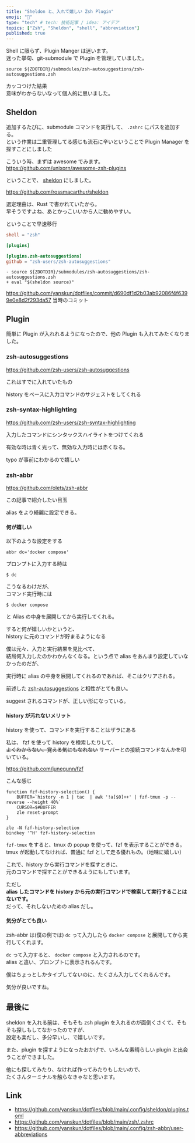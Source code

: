 ```yaml
---
title: "Sheldon と、入れて嬉しい Zsh Plugin"
emoji: "🐚"
type: "tech" # tech: 技術記事 / idea: アイデア
topics: ["Zsh", "Sheldon", "shell", "abbreviation"]
published: true
---
```


Shell に限らず、Plugin Manger は迷います。  
迷った挙句、git-submodule で Plugin を管理していました。

```shell:.zshrc
source ${ZDOTDIR}/submodules/zsh-autosuggestions/zsh-autosuggestions.zsh
```

カッコつけた結果  
意味がわからないなって個人的に思いました。

## Sheldon

追加するたびに、submodule コマンドを実行して、 `.zshrc` にパスを追加する。  
という作業は二重管理してる感じも流石に辛いということで Plugin Manager を探すことにしました

こういう時、まずは awesome でみます。  
https://github.com/unixorn/awesome-zsh-plugins

ということで、 [sheldon](https://github.com/rossmacarthur/sheldon) にしました。

https://github.com/rossmacarthur/sheldon

選定理由は、Rust で書かれていたから。  
早そうですよね、あとかっこいいから人に勧めやすい。

ということで早速移行

```toml:.config/sheldon/plugins.toml
shell = "zsh"

[plugins]

[plugins.zsh-autosuggestions]
github = "zsh-users/zsh-autosuggestions"
```

```diff:.zshrc
- source ${ZDOTDIR}/submodules/zsh-autosuggestions/zsh-autosuggestions.zsh
+ eval "$(sheldon source)"
```

https://github.com/yanskun/dotfiles/commit/d690df1d2b03ab92086f4f6399e0e8d2f293da57
当時のコミット

## Plugin

簡単に Plugin が入れれるようになったので、他の Plugin も入れてみたくなりました。

### zsh-autosuggestions

https://github.com/zsh-users/zsh-autosuggestions

これはすでに入れていたもの

history をベースに入力コマンドのサジェストをしてくれる

### zsh-syntax-highlighting

https://github.com/zsh-users/zsh-syntax-highlighting

入力したコマンドにシンタックスハイライトをつけてくれる

有効な時は青く光って、無効な入力時には赤くなる。

typo が事前にわかるので嬉しい

### zsh-abbr

https://github.com/olets/zsh-abbr

この記事で紹介したい目玉

alias をより綺麗に設定できる。

#### 何が嬉しい

以下のような設定をする

```
abbr dc='docker compose'
```

プロンプトに入力する時は

```shell
$ dc
```

こうなるわけだが、  
コマンド実行時には

```shell
$ docker compose
```

と Alias の中身を展開してから実行してくれる。

すると何が嬉しいかというと、  
history に元のコマンドが貯まるようになる

僕は元々、入力と実行結果を見比べて、  
結局何入力したのかわかんなくなる。という点で alias をあんまり設定していなかったのだが、

実行時に alias の中身を展開してくれるのであれば、そこはクリアされる。

前述した [zsh-autosuggestions](#zsh-autosuggestions) と相性がとても良い。

suggest されるコマンドが、正しい形になっている。

#### history が汚れないメリット

history を使って、コマンドを実行することはザラにある

私は、 fzf を使って history を検索したりして、  
~~よくわからない、覚える気にもなれない~~ サーバーとの接続コマンドなんかを叩いている。

https://github.com/junegunn/fzf

こんな感じ

```shell:.zshrc
function fzf-history-selection() {
    BUFFER=`history -n 1 | tac  | awk '!a[$0]++' | fzf-tmux -p --reverse --height 40%`
    CURSOR=$#BUFFER
    zle reset-prompt
}

zle -N fzf-history-selection
bindkey '^H' fzf-history-selection
```

`fzf-tmux` をすると、tmux の popup を使って、fzf を表示することができる。  
tmux が起動してなければ、普通に fzf として走る優れもの。（地味に嬉しい）

これで、history から実行コマンドを探すときに、  
元のコマンドで探すことができるようにもしています。

ただし  
**alias したコマンドを history から元の実行コマンドで検索して実行することはないです。**  
だって、それしないための alias だし。

#### 気分がとても良い

zsh-abbr は(僕の例では) `dc` って入力したら `docker compose` と展開してから実行してくれます。

`dc` って入力すると、 `docker compose` と入力されるのです。  
alias と違い、プロンプトに表示されるんです。

僕はちょっとしかタイプしてないのに、たくさん入力してくれるんです。

気分が良いですね。

## 最後に

sheldon を入れる前は、そもそも zsh plugin を入れるのが面倒くさくて、そもそも探しもしてなかったのですが、  
設定も楽だし、多分早いし、で嬉しいです。

また、plugin を探すようになったおかげで、いろんな素晴らしい plugin と出会うことができました。

他にも探してみたり、なければ作ってみたりもしたいので、  
たくさんターミナルを触らなきゃなと思います。

## Link

- https://github.com/yanskun/dotfiles/blob/main/.config/sheldon/plugins.toml
- https://github.com/yanskun/dotfiles/blob/main/zsh/.zshrc
- https://github.com/yanskun/dotfiles/blob/main/.config/zsh-abbr/user-abbreviations

